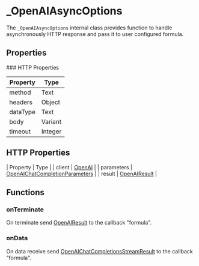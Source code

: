 # _OpenAIAsyncOptions

The `_OpenAIAsyncOptions` internal class provides function to handle asynchronously HTTP response and pass it to user configured formula.

## Properties

### HTTP Properties

| Property    | Type    |
|-------------|---------|
| method      | Text    |
| headers     | Object  |
| dataType    | Text    |
| body        | Variant |
| timeout     | Integer  |

## HTTP Properties

| Property    | Type    |
| client      | [OpenAI](OpenAI.md) |
| parameters  | [OpenAIChatCompletionParameters](OpenAIChatCompletionParameters.md) |
| result      | [OpenAIResult](OpenAIResult.md) |

## Functions

### onTerminate

On terminate send [OpenAIResult](OpenAIResult.md) to the callback "formula".

### onData

On data receive send [OpenAIChatCompletionsStreamResult](OpenAIChatCompletionsStreamResult.md) to the callback "formula".
